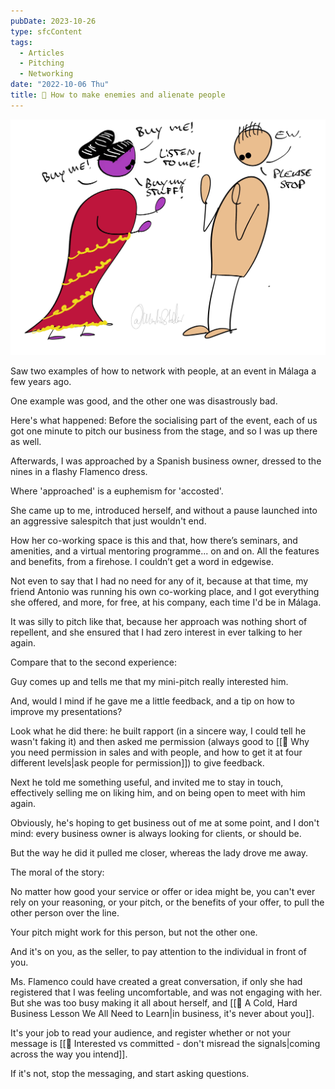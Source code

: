 ```yaml
---
pubDate: 2023-10-26
type: sfcContent
tags:
  - Articles
  - Pitching
  - Networking
date: "2022-10-06 Thu"
title: 📄 How to make enemies and alienate people
---
```


![](Media/SalesFlowCoach.app_How-to-make-enemies-and-alienate-people_MartinStellar.jpg)

Saw two examples of how to network with people, at an event in Málaga a few years ago.

One example was good, and the other one was disastrously bad.

Here's what happened: Before the socialising part of the event, each of us got one minute to pitch our business from the stage, and so I was up there as well.

Afterwards, I was approached by a Spanish business owner, dressed to the nines in a flashy Flamenco dress.

Where 'approached' is a euphemism for 'accosted'.

She came up to me, introduced herself, and without a pause launched into an aggressive salespitch that just wouldn't end.

How her co-working space is this and that, how there’s seminars, and amenities, and a virtual mentoring programme... on and on. All the features and benefits, from a firehose. I couldn’t get a word in edgewise.

Not even to say that I had no need for any of it, because at that time, my friend Antonio was running his own co-working place, and I got everything she offered, and more, for free, at his company, each time I'd be in Málaga.

It was silly to pitch like that, because her approach was nothing short of repellent, and she ensured that I had zero interest in ever talking to her again.

Compare that to the second experience:

Guy comes up and tells me that my mini-pitch really interested him.

And, would I mind if he gave me a little feedback, and a tip on how to improve my presentations?

Look what he did there: he built rapport (in a sincere way, I could tell he wasn't faking it) and then asked me permission (always good to [[📄 Why you need permission in sales and with people, and how to get it at four different levels|ask people for permission]]) to give feedback.

Next he told me something useful, and invited me to stay in touch, effectively selling me on liking him, and on being open to meet with him again.

Obviously, he's hoping to get business out of me at some point, and I don't mind: every business owner is always looking for clients, or should be.

But the way he did it pulled me closer, whereas the lady drove me away.

The moral of the story:

No matter how good your service or offer or idea might be, you can't ever rely on your reasoning, or your pitch, or the benefits of your offer, to pull the other person over the line.

Your pitch might work for this person, but not the other one.

And it's on you, as the seller, to pay attention to the individual in front of you.

Ms. Flamenco could have created a great conversation, if only she had registered that I was feeling uncomfortable, and was not engaging with her. But she was too busy making it all about herself, and [[📄 A Cold, Hard Business Lesson We All Need to Learn|in business, it's never about you]].

It's your job to read your audience, and register whether or not your message is [[📄 Interested vs committed - don't misread the signals|coming across the way you intend]].

If it's not, stop the messaging, and start asking questions.
